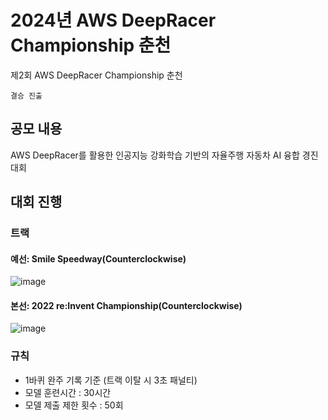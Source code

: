 # 2024년 AWS DeepRacer Championship 춘천
제2회 AWS DeepRacer Championship 춘천

```결승 진출```

## 공모 내용
 AWS DeepRacer를 활용한 인공지능 강화학습 기반의 자율주행 자동차 AI 융합 경진대회

## 대회 진행
### 트랙
#### 예선: Smile Speedway(Counterclockwise)  
![image](https://github.com/user-attachments/assets/d161e888-154e-4c00-9ed1-1a01d58de8a8)

#### 본선: 2022 re:Invent Championship(Counterclockwise)
![image](https://github.com/user-attachments/assets/3c56e19b-9998-4c72-afe8-24c2dc911885)

### 규칙
- 1바퀴 완주 기록 기준 (트랙 이탈 시 3초 패널티)   
- 모델 훈련시간 : 30시간  
- 모델 제출 제한 횟수 : 50회
